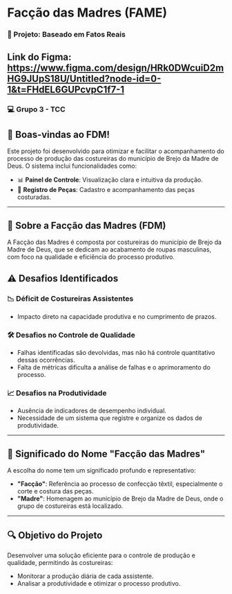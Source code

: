 #  Facção das Madres (FAME)

### 🎯 Projeto: Baseado em Fatos Reais

## Link do Figma: https://www.figma.com/design/HRk0DWcuiD2mHG9JUpS18U/Untitled?node-id=0-1&t=FHdEL6GUPcvpC1f7-1

### 💻 Grupo 3 - TCC 

## 👋 Boas-vindas ao FDM!

Este projeto foi desenvolvido para otimizar e facilitar o acompanhamento do processo de produção das costureiras do município de Brejo da Madre de Deus. O sistema inclui funcionalidades como:

- 📊 **Painel de Controle**: Visualização clara e intuitiva da produção.
- 🧵 **Registro de Peças**: Cadastro e acompanhamento das peças costuradas.

---

## 🧵 Sobre a Facção das Madres (FDM)

A Facção das Madres é composta por costureiras do município de Brejo da Madre de Deus, que se dedicam ao acabamento de roupas masculinas, com foco na qualidade e eficiência do processo produtivo.

## ⚠️ Desafios Identificados

### 📉 **Déficit de Costureiras Assistentes**

- Impacto direto na capacidade produtiva e no cumprimento de prazos.

### 🛠️ **Desafios no Controle de Qualidade**

- Falhas identificadas são devolvidas, mas não há controle quantitativo dessas ocorrências.
- Falta de métricas dificulta a análise de falhas e o aprimoramento do processo.

### 📈 **Desafios na Produtividade**

- Ausência de indicadores de desempenho individual.
- Necessidade de um sistema que registre e organize os dados de produtividade.

---

## 🌟 Significado do Nome "Facção das Madres"

A escolha do nome tem um significado profundo e representativo:

- **"Facção"**: Referência ao processo de confecção têxtil, especialmente o corte e costura das peças.
- **"Madre"**: Homenagem ao município de Brejo da Madre de Deus, onde o grupo de costureiras está localizado.



---

## 🔍 Objetivo do Projeto

Desenvolver uma solução eficiente para o controle de produção e qualidade, permitindo às costureiras:

- Monitorar a produção diária de cada assistente.
- Analisar a produtividade e otimizar o processo produtivo.
